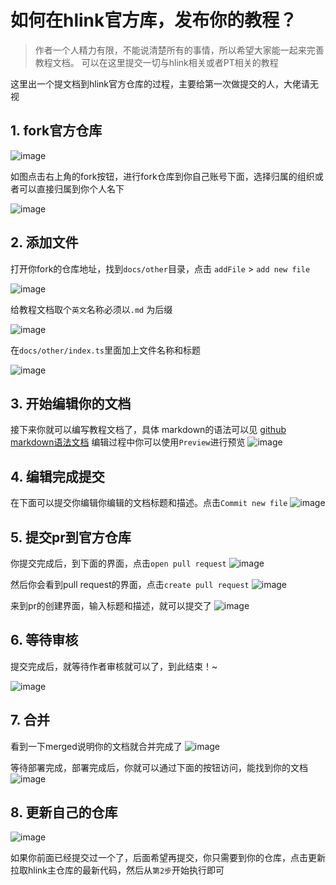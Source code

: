 # 如何在hlink官方库，发布你的教程？
> 作者一个人精力有限，不能说清楚所有的事情，所以希望大家能一起来完善教程文档。
> 可以在这里提交一切与hlink相关或者PT相关的教程


这里出一个提文档到hlink官方仓库的过程，主要给第一次做提交的人，大佬请无视

## 1. fork官方仓库

![image](https://user-images.githubusercontent.com/13427467/169976969-ee19ba29-77ab-4872-b8f5-4ae94a4ec854.png)

如图点击右上角的fork按钮，进行fork仓库到你自己账号下面，选择归属的组织或者可以直接归属到你个人名下

![image](https://user-images.githubusercontent.com/13427467/169977425-e456fa93-70b0-4f5a-855a-35f084803b31.png)


## 2. 添加文件

打开你fork的仓库地址，找到`docs/other`目录，点击 `addFile` > `add new file`

![image](https://user-images.githubusercontent.com/13427467/170038192-17b9827b-0941-489a-9575-71a4ffa98738.png)

给教程文档取个`英文`名称必须以`.md` 为后缀

![image](https://user-images.githubusercontent.com/13427467/170038302-89ff3889-eb64-4acb-ad5d-5538b0e03e43.png)

在`docs/other/index.ts`里面加上文件名称和标题

![image](https://user-images.githubusercontent.com/13427467/170037963-39c21667-5823-49de-8ab8-2adf38fc6ace.png)


## 3. 开始编辑你的文档

接下来你就可以编写教程文档了，具体 markdown的语法可以见 [github markdown语法文档](https://docs.github.com/cn/get-started/writing-on-github/getting-started-with-writing-and-formatting-on-github/basic-writing-and-formatting-syntax)
编辑过程中你可以使用`Preview`进行预览
![image](https://user-images.githubusercontent.com/13427467/170038496-73741589-6c74-4866-b295-5d29ee478039.png)


## 4. 编辑完成提交

在下面可以提交你编辑你编辑的文档标题和描述。点击`Commit new file`
![image](https://user-images.githubusercontent.com/13427467/169979131-0ade3414-b4dd-49b3-802d-cf0376bc994e.png)

## 5. 提交pr到官方仓库

你提交完成后，到下面的界面，点击`open pull request`
![image](https://user-images.githubusercontent.com/13427467/169980843-edba3830-e29d-429c-9ccf-94c4d88cd44d.png)

然后你会看到pull request的界面，点击`create pull request`
![image](https://user-images.githubusercontent.com/13427467/169981178-82027db6-7d06-40d6-af1e-8b4e4b9de79d.png)

来到pr的创建界面，输入标题和描述，就可以提交了
![image](https://user-images.githubusercontent.com/13427467/169982051-7d9dff05-a3a1-457f-b63b-960331e98f14.png)

## 6. 等待审核

提交完成后，就等待作者审核就可以了，到此结束！~

![image](https://user-images.githubusercontent.com/13427467/169982738-5c351347-6e1e-42b3-abaa-f497ecc6cdd7.png)

## 7. 合并
看到一下merged说明你的文档就合并完成了
![image](https://user-images.githubusercontent.com/13427467/169983037-853989e7-e958-4750-8bc8-b0571ed97e6f.png)

等待部署完成，部署完成后，你就可以通过下面的按钮访问，能找到你的文档
![image](https://user-images.githubusercontent.com/13427467/170038926-ce0f7e61-870d-4659-99ab-05cefc7d7f86.png)



## 8. 更新自己的仓库

![image](https://user-images.githubusercontent.com/13427467/169983610-babb8406-2950-4527-b0de-6120a249d6d3.png)

如果你前面已经提交过一个了，后面希望再提交，你只需要到你的仓库，点击更新拉取hlink主仓库的最新代码，然后从`第2步`开始执行即可




